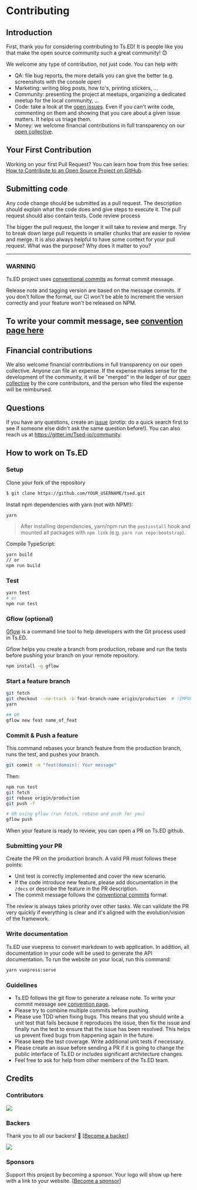 # Contributing 
## Introduction

First, thank you for considering contributing to Ts.ED! It is people like you that make the open source community such a great community! 😊

We welcome any type of contribution, not just code. You can help with:

- QA: file bug reports, the more details you can give the better (e.g. screenshots with the console open)
- Marketing: writing blog posts, how to's, printing stickers, ...
- Community: presenting the project at meetups, organizing a dedicated meetup for the local community, ...
- Code: take a look at the [open issues](https://github.com/tsedio/tsed/issues). Even if you can't write code, commenting on them and showing that you care about a given issue matters. It helps us triage them.
- Money: we welcome financial contributions in full transparency on our [open collective](https://opencollective.com/tsed).

## Your First Contribution

Working on your first Pull Request? You can learn how from this free series: [How to Contribute to an Open Source Project on GitHub](https://app.egghead.io/playlists/how-to-contribute-to-an-open-source-project-on-github).

## Submitting code

Any code change should be submitted as a pull request. The description should explain what the code does and give steps to execute it. The pull request should also contain tests.
Code review process

The bigger the pull request, the longer it will take to review and merge. Try to break down large pull requests in smaller chunks that are easier to review and merge. It is also always helpful to have some context for your pull request. What was the purpose? Why does it matter to you?

---
### WARNING

Ts.ED project uses [conventional commits](https://www.conventionalcommits.org/en/v1.0.0-beta.4/) as format commit message.

Release note and tagging version are based on the message commits.
If you don't follow the format, our CI won't be able to increment the version correctly and your feature won't be released on NPM.

To write your commit message, see [convention page here](https://www.conventionalcommits.org/en/v1.0.0-beta.4/)
---

## Financial contributions

We also welcome financial contributions in full transparency on our open collective. Anyone can file an expense. If the expense makes sense for the development of the community, it will be "merged" in the ledger of our [open collective](https://opencollective.com/tsed) by the core contributors, and the person who filed the expense will be reimbursed.

## Questions

If you have any questions, create an [issue](https://github.com/tsedio/tsed/issues) (protip: do a quick search first to see if someone else didn't ask the same question before!). You can also reach us at https://gitter.im/Tsed-io/community.

## How to work on Ts.ED
### Setup

Clone your fork of the repository

```bash
$ git clone https://github.com/YOUR_USERNAME/tsed.git
```

Install npm dependencies with yarn (not with NPM!):
```bash
yarn
```
> After installing dependencies, yarn/npm run the `postinstall` hook and mounted all packages with `npm link` (e.g. `yarn run repo:bootstrap`).

Compile TypeScript:

```bash
yarn build
// or 
npm run build
```

### Test

```bash
yarn test
# or
npm run test
```

### Gflow (optional)

[Gflow](https://www.npmjs.com/package/gflow) is a command line tool to help developers with the Git process used in Ts.ED.

Gflow helps you create a branch from production, rebase and run the tests before pushing your branch on your remote repository.

```bash
npm install -g gflow
```

### Start a feature branch

```bash
git fetch
git checkout --no-track -b feat-branch-name origin/production  # !IMPORTANT
yarn

## OR
gflow new feat name_of_feat
```

### Commit & Push a feature

This command rebases your branch feature from the production branch, runs the test, and pushes your branch.

```bash
git commit -m "feat(domain): Your message"
```

Then:
```bash
npm run test
git fetch
git rebase origin/production
git push -f

# OR using gflow (run fetch, rebase and push for you)
gflow push
```

When your feature is ready to review, you can open a PR on Ts.ED github.

### Submitting your PR

Create the PR on the production branch. A valid PR must follows these points:

- Unit test is correctly implemented and cover the new scenario.
- If the code introduce new feature, please add documentation in the `/docs` or describe the feature in the PR description.
- The commit message follows the [conventional commits](https://www.conventionalcommits.org/en/v1.0.0-beta.4/) format.

The review is always takes priority over other tasks. We can validate the PR very quickly if everything is clear and it's aligned with the evolution/vision of the framework.

### Write documentation

Ts.ED use vuepress to convert markdown to web application. In addition, all documentation in your code will be used to generate
the API documentation. To run the website on your local, run this command:

```sh
yarn vuepress:serve
```

### Guidelines

- Ts.ED follows the git flow to generate a release note. To write your commit message see [convention page](https://docs.google.com/document/d/1QrDFcIiPjSLDn3EL15IJygNPiHORgU1_OOAqWjiDU5Y/edit).
- Please try to combine multiple commits before pushing.
- Please use TDD when fixing bugs. This means that you should write a unit test that fails because it reproduces the issue, then fix the issue and finally run the test to ensure that the issue has been resolved. This helps us prevent fixed bugs from happening again in the future.
- Please keep the test coverage. Write additional unit tests if necessary.
- Please create an issue before sending a PR if it is going to change the public interface of Ts.ED or includes significant architecture changes.
- Feel free to ask for help from other members of the Ts.ED team.

## Credits
### Contributors

<a href="https://github.com/tsedio/ts-express-decorators/graphs/contributors"><img src="https://opencollective.com/tsed/contributors.svg?width=890" /></a>


### Backers

Thank you to all our backers! 🙏 [[Become a backer](https://opencollective.com/tsed#backer)]

<a href="https://opencollective.com/tsed#backers" target="_blank"><img src="https://opencollective.com/tsed/backers.svg?width=890"></a>


### Sponsors

Support this project by becoming a sponsor. Your logo will show up here with a link to your website. [[Become a sponsor](https://opencollective.com/tsed#sponsor)]

<!-- This `CONTRIBUTING.md` is based on @nayafia's template https://github.com/nayafia/contributing-template -->
